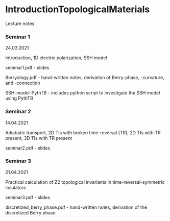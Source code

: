 # IntroductionTopologicalMaterials
Lecture notes

### Seminar 1
24.03.2021

Introduction, 1D electric polarization, SSH model

seminar1.pdf - slides

Berryology.pdf - hand-written notes, derivation of Berry-phase, -curvature, and -connection

SSH-model-PythTB - includes python script to investigate the SSH model using PythTB

### Seminar 2

14.04.2021

Adiabatic transport, 2D TIs with broken time-reversal (TR), 2D TIs with TR present, 3D TIs with TR present

seminar2.pdf - slides

### Seminar 3

21.04.2021

Practical calculation of Z2 topological invariants in time-reversal-symmetric insulators

seminar3.pdf - slides

discretized_berry_phase.pdf - hand-written notes, derivation of the discretized Berry phase